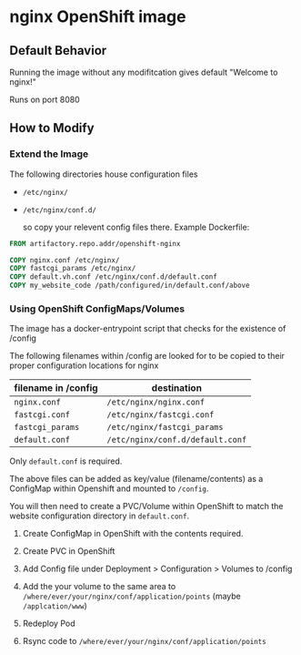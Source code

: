 # nginx OpenShift image

## Default Behavior

Running the image without any modifitcation gives default "Welcome to nginx!"

Runs on port 8080

## How to Modify

### Extend the Image

The following directories house configuration files

- `/etc/nginx/`

- `/etc/nginx/conf.d/`

  so copy your relevent config files there. Example Dockerfile:

```dockerfile
FROM artifactory.repo.addr/openshift-nginx

COPY nginx.conf /etc/nginx/
COPY fastcgi_params /etc/nginx/
COPY default.vh.conf /etc/nginx/conf.d/default.conf
COPY my_website_code /path/configured/in/default.conf/above
```

### Using OpenShift ConfigMaps/Volumes

The image has a docker-entrypoint script that checks for the existence of /config

The following filenames within /config are looked for to be copied to their proper configuration locations for nginx

| **filename in /config** | **destination**                |
| ----------------------- | ------------------------------ |
| `nginx.conf`            | `/etc/nginx/nginx.conf`        |
| `fastcgi.conf`          | `/etc/nginx/fastcgi.conf`      |
| `fastcgi_params`        | `/etc/nginx/fastcgi_params`    |
| `default.conf`          | `/etc/nginx/conf.d/default.conf` |

Only `default.conf` is required.

The above files can be added as key/value (filename/contents) as a ConfigMap within Openshift and mounted to `/config`.

You will then need to create a PVC/Volume within OpenShift to match the website configuration directory in `default.conf`.

1. Create ConfigMap in OpenShift with the contents required.

2. Create PVC in OpenShift

3. Add Config file under Deployment > Configuration > Volumes to /config

4. Add the your volume to the same area to `/where/ever/your/nginx/conf/application/points` (maybe `/applcation/www`)

5. Redeploy Pod

6. Rsync code to `/where/ever/your/nginx/conf/application/points`
